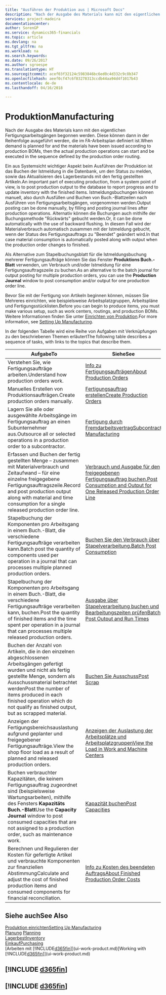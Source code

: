 ```yaml
---
title: "Ausführen der Produktion aus | Microsoft Docs"
description: "Nach der Ausgabe des Materials kann mit den eigentlichen Fertigungsarbeitsgängen begonnen werden. Diese können dann in der Reihenfolge ausgeführt werden, die im FA-Arbeitsplan definiert ist."
services: project-madeira
documentationcenter: 
author: SorenGP
ms.service: dynamics365-financials
ms.topic: article
ms.devlang: na
ms.tgt_pltfrm: na
ms.workload: na
ms.search.keywords: 
ms.date: 09/26/2017
ms.author: sgroespe
ms.translationtype: HT
ms.sourcegitcommit: acef03f32124c5983846bc6ed0c4d332c9c8b347
ms.openlocfilehash: aeef0cf47c6f83278313ccdb44aa94d4f1017b43
ms.contentlocale: de-de
ms.lasthandoff: 04/16/2018

---
```

# <a name="manufacturing"></a><span data-ttu-id="38c1a-103">Produktion</span><span class="sxs-lookup"><span data-stu-id="38c1a-103">Manufacturing</span></span>
<span data-ttu-id="38c1a-104">Nach der Ausgabe des Materials kann mit den eigentlichen Fertigungsarbeitsgängen begonnen werden. Diese können dann in der Reihenfolge ausgeführt werden, die im FA-Arbeitsplan definiert ist.</span><span class="sxs-lookup"><span data-stu-id="38c1a-104">When demand is planned for and the materials have been issued according to production BOMs, then the actual production operations can start and be executed in the sequence defined by the production order routing.</span></span>  

<span data-ttu-id="38c1a-105">Ein aus Systemsicht wichtiger Aspekt beim Ausführen der Produktion ist das Buchen der Istmeldung in die Datenbank, um den Status zu melden, sowie das Aktualisieren des Lagerbestands mit den fertig gestellten Artikeln.</span><span class="sxs-lookup"><span data-stu-id="38c1a-105">An important part of executing production, from a system point of view, is to post production output to the database to report progress and to update inventory with the finished items.</span></span> <span data-ttu-id="38c1a-106">Istmeldungsbuchungen können manuell, also durch Ausfüllen und Buchen von Buch.-Blattzeilen nach Ausführen von Fertigungsarbeitsgängen, vorgenommen werden.</span><span class="sxs-lookup"><span data-stu-id="38c1a-106">Output posting can be done manually, by filling and posting journal lines after production operations.</span></span> <span data-ttu-id="38c1a-107">Alternativ können die Buchungen auch mithilfe der Buchungsmethode "Rückwärts" gebucht werden.</span><span class="sxs-lookup"><span data-stu-id="38c1a-107">Or, it can be done automatically with the use of backward flushing.</span></span> <span data-ttu-id="38c1a-108">In diesem Fall wird der Materialverbrauch automatisch zusammen mit der Istmeldung gebucht, wenn der Status des Fertigungsauftrags zu "Beendet" geändert wird.</span><span class="sxs-lookup"><span data-stu-id="38c1a-108">In that case material consumption is automatically posted along with output when the production order changes to finished.</span></span>  

<span data-ttu-id="38c1a-109">Als Alternative zum Stapelbuchungsblatt für die Istmeldungsbuchung mehrerer Fertigungsaufträge können Sie das Fenster **Produktions Buch.-Blatt** verwenden, um Verbrauch und/oder Istmeldung für eine Fertigungsauftragszeile zu buchen.</span><span class="sxs-lookup"><span data-stu-id="38c1a-109">As an alternative to the batch journal for output posting for multiple production orders, you can use the **Production Journal** window to post consumption and/or output for one production order line.</span></span>

<span data-ttu-id="38c1a-110">Bevor Sie mit der Fertigung von Artikeln beginnen können, müssen Sie Mehreres einrichten, wie beispielsweise Arbeitsplatzgruppen, Arbeitspläne und Fertigungsstücklisten.</span><span class="sxs-lookup"><span data-stu-id="38c1a-110">Before you can begin to produce items, you must make various setup, such as work centers, routings, and production BOMs.</span></span> <span data-ttu-id="38c1a-111">Weitere Informationen finden Sie unter [Einrichten von Produktion](production-configure-production-processes.md).</span><span class="sxs-lookup"><span data-stu-id="38c1a-111">For more information, see [Setting Up Manufacturing](production-configure-production-processes.md).</span></span>

<span data-ttu-id="38c1a-112">In der folgenden Tabelle wird eine Reihe von Aufgaben mit Verknüpfungen zu den beschriebenen Themen erläutert</span><span class="sxs-lookup"><span data-stu-id="38c1a-112">The following table describes a sequence of tasks, with links to the topics that describe them.</span></span>   

|<span data-ttu-id="38c1a-113">**Aufgabe**</span><span class="sxs-lookup"><span data-stu-id="38c1a-113">**To**</span></span>|<span data-ttu-id="38c1a-114">**Siehe**</span><span class="sxs-lookup"><span data-stu-id="38c1a-114">**See**</span></span>|  
|------------|-------------|  
|<span data-ttu-id="38c1a-115">Verstehen Sie, wie Fertigungsaufträge arbeiten.</span><span class="sxs-lookup"><span data-stu-id="38c1a-115">Understand how production orders work.</span></span>|[<span data-ttu-id="38c1a-116">Info zu Fertigungsaufträgen</span><span class="sxs-lookup"><span data-stu-id="38c1a-116">About Production Orders</span></span>](production-about-production-orders.md)|
|<span data-ttu-id="38c1a-117">Manuelles Erstellen von Produktionsaufträgen.</span><span class="sxs-lookup"><span data-stu-id="38c1a-117">Create production orders manually.</span></span>|[<span data-ttu-id="38c1a-118">Fertigungsauftrag erstellen</span><span class="sxs-lookup"><span data-stu-id="38c1a-118">Create Production Orders</span></span>](production-how-to-create-production-orders.md)|
|<span data-ttu-id="38c1a-119">Lagern Sie alle oder ausgewählte Arbeitsgänge im Fertigungsauftrag an einen Subunternehmer aus.</span><span class="sxs-lookup"><span data-stu-id="38c1a-119">Outsource all or selected operations in a production order to a subcontractor.</span></span>|[<span data-ttu-id="38c1a-120">Fertigung durch Fremdarbeitsvertrag</span><span class="sxs-lookup"><span data-stu-id="38c1a-120">Subcontract Manufacturing</span></span>](production-how-to-subcontract-manufacturing.md)|
|<span data-ttu-id="38c1a-121">Erfassen und Buchen der fertig gestellten Menge – zusammen mit Materialverbrauch und Zeitaufwand – für eine einzelne freigegebene Fertigungsauftragszeile.</span><span class="sxs-lookup"><span data-stu-id="38c1a-121">Record and post production output along with material and time consumption for a single released production order line.</span></span>|[<span data-ttu-id="38c1a-122">Verbrauch und Ausgabe für den freigegebenen Fertigungsauftrag buchen.</span><span class="sxs-lookup"><span data-stu-id="38c1a-122">Post Consumption and Output for One Released Production Order Line</span></span>](production-how-to-register-consumption-and-output.md)|  
|<span data-ttu-id="38c1a-123">Stapelbuchung der Komponenten pro Arbeitsgang in einem Buch.-Blatt, die verschiedene Fertigungsaufträge verarbeiten kann.</span><span class="sxs-lookup"><span data-stu-id="38c1a-123">Batch post the quantity of components used per operation in a journal that can processes multiple planned production orders.</span></span>|[<span data-ttu-id="38c1a-124">Buchen Sie den Verbrauch über Stapelverarbeitung.</span><span class="sxs-lookup"><span data-stu-id="38c1a-124">Batch Post Consumption</span></span>](production-how-to-post-consumption.md)|
|<span data-ttu-id="38c1a-125">Stapelbuchung der Komponenten pro Arbeitsgang in einem Buch.-Blatt, die verschiedene Fertigungsaufträge verarbeiten kann, buchen.</span><span class="sxs-lookup"><span data-stu-id="38c1a-125">Post the quantity of finished items and the time spent per operation in a journal that can processes multiple released production orders.</span></span>|[<span data-ttu-id="38c1a-126">Ausgabe über Stapelverarbeitung buchen und Bearbeitungszeiten prüfen</span><span class="sxs-lookup"><span data-stu-id="38c1a-126">Batch Post Output and Run Times</span></span>](production-how-to-post-output-quantity.md)|  
|<span data-ttu-id="38c1a-127">Buchen der Anzahl von Artikeln, die in den einzelnen abgeschlossenen Arbeitsgängen gefertigt wurden und nicht als fertig gestellte Menge, sondern als Ausschussmaterial betrachtet werden</span><span class="sxs-lookup"><span data-stu-id="38c1a-127">Post the number of items produced in each finished operation which do not qualify as finished output, but as scrapped material.</span></span>|[<span data-ttu-id="38c1a-128">Buchen Sie Ausschuss</span><span class="sxs-lookup"><span data-stu-id="38c1a-128">Post Scrap</span></span>](production-how-to-post-scrap.md)|
|<span data-ttu-id="38c1a-129">Anzeigen der Fertigungsbereichsauslastung aufgrund geplanter und freigegebener Fertigungsaufträge.</span><span class="sxs-lookup"><span data-stu-id="38c1a-129">View the shop floor load as a result of planned and released production orders.</span></span>|[<span data-ttu-id="38c1a-130">Anzeigen der Auslastung der Arbeitsplätze und Arbeitsplatzgruppen</span><span class="sxs-lookup"><span data-stu-id="38c1a-130">View the Load in Work and Machine Centers</span></span>](production-how-to-view-the-load-on-work-centers.md)|      
|<span data-ttu-id="38c1a-131">Buchen verbrauchter Kapazitäten, die keinem Fertigungsauftrag zugeordnet sind (beispielsweise Wartungsarbeiten), mithilfe des Fensters **Kapazitäts Buch.-Blatt**</span><span class="sxs-lookup"><span data-stu-id="38c1a-131">Use the **Capacity Journal** window to post consumed capacities that are not assigned to a production order, such as maintenance work.</span></span>|[<span data-ttu-id="38c1a-132">Kapazität buchen</span><span class="sxs-lookup"><span data-stu-id="38c1a-132">Post Capacities</span></span>](production-how-to-post-capacities.md)|  
|<span data-ttu-id="38c1a-133">Berechnen und Regulieren der Kosten für gefertigte Artikel und verbrauchte Komponenten zur finanziellen Abstimmung</span><span class="sxs-lookup"><span data-stu-id="38c1a-133">Calculate and adjust the cost of finished production items and consumed components for financial reconciliation.</span></span>|[<span data-ttu-id="38c1a-134">Info zu Kosten des beendeten Auftrags</span><span class="sxs-lookup"><span data-stu-id="38c1a-134">About Finished Production Order Costs</span></span>](finance-about-finished-production-order-costs.md)|  

## <a name="see-also"></a><span data-ttu-id="38c1a-135">Siehe auch</span><span class="sxs-lookup"><span data-stu-id="38c1a-135">See Also</span></span>  
[<span data-ttu-id="38c1a-136">Produktion einrichten</span><span class="sxs-lookup"><span data-stu-id="38c1a-136">Setting Up Manufacturing</span></span>](production-configure-production-processes.md)  
<span data-ttu-id="38c1a-137">[Planung](production-planning.md)    </span><span class="sxs-lookup"><span data-stu-id="38c1a-137">[Planning](production-planning.md)    </span></span>  
[<span data-ttu-id="38c1a-138">Lagerbest</span><span class="sxs-lookup"><span data-stu-id="38c1a-138">Inventory</span></span>](inventory-manage-inventory.md)  
[<span data-ttu-id="38c1a-139">Einkauf</span><span class="sxs-lookup"><span data-stu-id="38c1a-139">Purchasing</span></span>](purchasing-manage-purchasing.md)  
<span data-ttu-id="38c1a-140">[Arbeiten mit [!INCLUDE[d365fin](includes/d365fin_md.md)]](ui-work-product.md)</span><span class="sxs-lookup"><span data-stu-id="38c1a-140">[Working with [!INCLUDE[d365fin](includes/d365fin_md.md)]](ui-work-product.md)</span></span>

## [!INCLUDE [d365fin](includes/free_trial_md.md)]  
## [!INCLUDE [d365fin](includes/training_link_md.md)]

